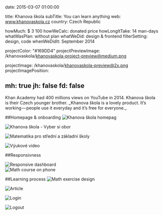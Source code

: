 date: 2015-03-07 01:00:00

title: Khanova škola
subTitle: You can learn anything
web: www.khanovaskola.cz
country: Czech Republic

howMuch: $ 3 100
howWeCalc: donated price
howLongItTake: 14 man-days
whatWasPlan: without plan
whatWeDid: design & frontend
filterSetting: design, code
whenWeDidIt: September 2014

projectColor: "#169DD4"
projectPreviewImage: /khanovaskola/khanovaskola-project-preview@medium.png

projectImage: /khanovaskola/khanovaskola-preview@2x.png
projectImagePosition:

mh: true
jh: false
fd: false
---

<div id="description" class="description">
Khan Academy had 400 millions views on YouTube in 2014. Khanova škola is their Czech younger brother.
_Khanova škola is a lovely product. It’s working — people use it everyday and it’s free for everyone._
</div>

##Homepage & onboarding
<img class="lazyload container-page"
  data-src="/khanovaskola/khanovaskola-homepage@medium.png"
  data-srcset="/khanovaskola/khanovaskola-homepage@2x.png 2000w,
          /khanovaskola/khanovaskola-homepage@medium.png 1280w,
          /khanovaskola/khanovaskola-homepage@small.png 800w,"
  sizes="100%"
  alt="Khanova škola homepag">

<img class="lazyload container-page"
  data-src="/khanovaskola/khanovaskola-vyber@medium.png"
  data-srcset="/khanovaskola/khanovaskola-vyber@2x.png 2000w,
          /khanovaskola/khanovaskola-vyber@medium.png 1280w,
          /khanovaskola/khanovaskola-vyber@small.png 800w,"
  sizes="100%"
  alt="Khanova škola - Vyber si obor ">

<img class="lazyload container-page"
  data-src="/khanovaskola/khanovaskola-math@medium.png"
  data-srcset="/khanovaskola/khanovaskola-math@2x.png 2000w,
          /khanovaskola/khanovaskola-math@medium.png 1280w,
          /khanovaskola/khanovaskola-math@small.png 800w,"
  sizes="100%"
  alt="Matematika pro střední a základní školy">

<img class="lazyload container-page"
  data-src="/khanovaskola/khanovaskola-video@medium.png"
  data-srcset="/khanovaskola/khanovaskola-video@2x.png 2000w,
          /khanovaskola/khanovaskola-video@medium.png 1280w,
          /khanovaskola/khanovaskola-video@small.png 800w,"
  sizes="100%"
  alt="Výukové video">


##Responsivness

<div class="lazyload portraits">
  <div class="lazyload portrait left">
  <img class="lazyload mobile-portrait"
    data-src="/khanovaskola/khanovaskola-mobile-dashboard@medium.png"
    data-srcset="/khanovaskola/khanovaskola-mobile-dashboard@2x.png 2000w,
            /khanovaskola/khanovaskola-mobile-dashboard@medium.png 1280w,
            /khanovaskola/khanovaskola-mobile-dashboard@small.png 800w,"
    sizes="100%"
    alt="Responsive dashboard ">
  </div>
  <div class="lazyload portrait right">
    <img class="lazyload mobile-portrait"
    data-src="/khanovaskola/khanovaskola-mobile-blok@medium.png"
    data-srcset="/khanovaskola/khanovaskola-mobile-blok@2x.png 2000w,
            /khanovaskola/khanovaskola-mobile-blok@medium.png 1280w,
            /khanovaskola/khanovaskola-mobile-blok@small.png 800w,"
    sizes="100%"
    alt="Math course on phone">
  </div>
</div>

##Learning process
<img class="lazyload container-page left"
  data-src="/khanovaskola/khanovaskola-exercise@medium.png"
  data-srcset="/khanovaskola/khanovaskola-exercise@2x.png 2000w,
          /khanovaskola/khanovaskola-exercise@medium.png 1280w,
          /khanovaskola/khanovaskola-exercise@small.png 800w,"
  sizes="100%"
  alt="Math exercise design">

<img class="lazyload container-page right"
  data-src="/khanovaskola/khanovaskola-article@medium.png"
  data-srcset="/khanovaskola/khanovaskola-article@2x.png 2000w,
          /khanovaskola/khanovaskola-article@medium.png 1280w,
          /khanovaskola/khanovaskola-article@small.png 800w,"
  sizes="100%"
  alt="Article">

<img class="lazyload container-page"
  data-src="/khanovaskola/khanovaskola-login@medium.png"
  data-srcset="/khanovaskola/khanovaskola-login@2x.png 2000w,
          /khanovaskola/khanovaskola-login@medium.png 1280w,
          /khanovaskola/khanovaskola-login@small.png 800w,"
  sizes="100%"
  alt="Login">

<img class="lazyload container-page"
  data-src="/khanovaskola/khanovaskola-logout@medium.png"
  data-srcset="/khanovaskola/khanovaskola-logout@2x.png 2000w,
          /khanovaskola/khanovaskola-logout@medium.png 1280w,
          /khanovaskola/khanovaskola-logout@small.png 800w,"
  sizes="100%"
  alt="Logout">

